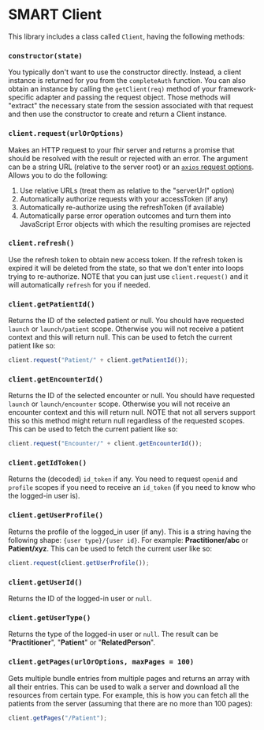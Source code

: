 # SMART Client

This library includes a class called `Client`, having the following methods:

### `constructor(state)`
You typically don't want to use the constructor directly. Instead, a client instance
is returned for you from the `completeAuth` function. You can also obtain an
instance by calling the `getClient(req)` method of your framework-specific adapter
and passing the request object. Those methods will "extract" the necessary state
from the session associated with that request and then use the constructor to create
and return a Client instance.

### `client.request(urlOrOptions)`
Makes an HTTP request to your fhir server and returns a promise that should be
resolved with the result or rejected with an error. The argument can be a string
URL (relative to the server root) or an [`axios` request options](https://github.com/axios/axios#request-config).
Allows you to do the following:
1. Use relative URLs (treat them as relative to the "serverUrl" option)
2. Automatically authorize requests with your accessToken (if any)
3. Automatically re-authorize using the refreshToken (if available)
4. Automatically parse error operation outcomes and turn them into
    JavaScript Error objects with which the resulting promises are rejected

### `client.refresh()`
Use the refresh token to obtain new access token. If the refresh token is expired
it will be deleted from the state, so that we don't enter into loops trying to
re-authorize. NOTE that you can just use `client.request()` and it will automatically
`refresh` for you if needed.

### `client.getPatientId()`
Returns the ID of the selected patient or null. You should have requested
`launch` or `launch/patient` scope. Otherwise you will not receive a patient
context and this will return null. This can be used to fetch the current
patient like so:
```js
client.request("Patient/" + client.getPatientId());
```

### `client.getEncounterId()`
Returns the ID of the selected encounter or null. You should have requested 
`launch` or `launch/encounter` scope. Otherwise you will not receive an encounter
context and this will return null. NOTE that not all servers support this so this
method might return null regardless of the requested scopes. This can be used to
fetch the current patient like so:
```js
client.request("Encounter/" + client.getEncounterId());
```

### `client.getIdToken()`
Returns the (decoded) `id_token` if any. You need to request `openid` and
`profile` scopes if you need to receive an `id_token` (if you need to know
who the logged-in user is).

### `client.getUserProfile()`
Returns the profile of the logged_in user (if any). This is a string having the
following shape: `{user type}/{user id}`. For example:
**Practitioner/abc** or **Patient/xyz**. This can be used to fetch the current
user like so:
```js
client.request(client.getUserProfile());
```

### `client.getUserId()`
Returns the ID of the logged-in user or `null`.

### `client.getUserType()`
Returns the type of the logged-in user or `null`. The result can be
"**Practitioner**", "**Patient**" or "**RelatedPerson**".

### `client.getPages(urlOrOptions, maxPages = 100)`
Gets multiple bundle entries from multiple pages and returns an array with all
their entries. This can be used to walk a server and download all the resources
from certain type. For example, this is how you can fetch all the patients from
the server (assuming that there are no more than 100 pages):
```js
client.getPages("/Patient");
```
